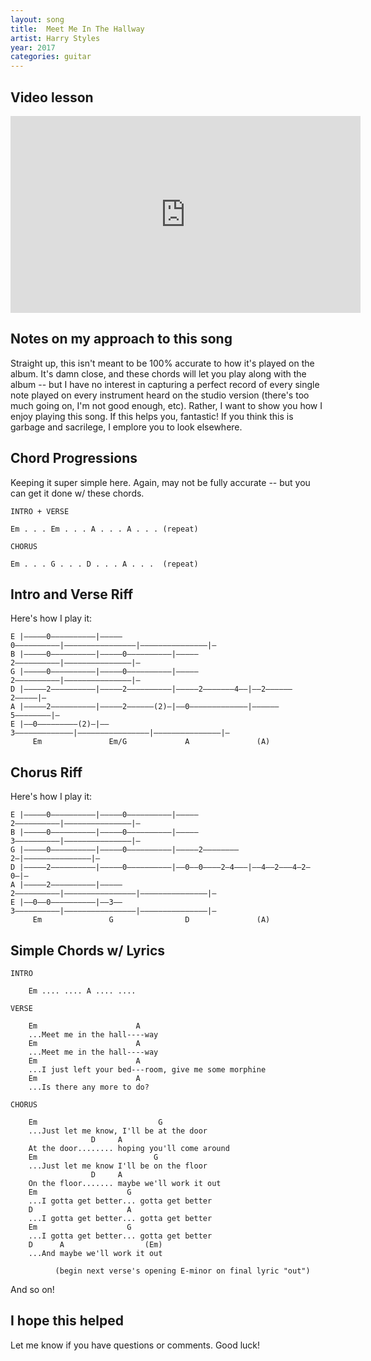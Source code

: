 ```yaml
---
layout: song
title:  Meet Me In The Hallway
artist: Harry Styles
year: 2017
categories: guitar
---
```


## Video lesson

<iframe width="560" height="315" src="https://www.youtube.com/embed/tMXlgiGSHr4" frameborder="0" allowfullscreen></iframe>

## Notes on my approach to this song

Straight up, this isn't meant to be 100% accurate to how it's played on the album. It's damn close, and these chords will let you play along with the album -- but I have no interest in capturing a perfect record of every single note played on every instrument heard on the studio version (there's too much going on, I'm not good enough, etc). Rather, I want to show you how I enjoy playing this song. If this helps you, fantastic! If you think this is garbage and sacrilege, I emplore you to look elsewhere.


## Chord Progressions

Keeping it super simple here. Again, may not be fully accurate -- but you can get it done w/ these chords.

    INTRO + VERSE

    Em . . . Em . . . A . . . A . . . (repeat)

    CHORUS

    Em . . . G . . . D . . . A . . .  (repeat)


## Intro and Verse Riff

Here's how I play it:

    E |–––––0––––––––––|–––––0––––––––––|––––––––––––––––|–––––––––––––––|–
    B |–––––0––––––––––|–––––0––––––––––|–––––2––––––––––|–––––––––––––––|–
    G |–––––0––––––––––|–––––0––––––––––|–––––2––––––––––|–––––––––––––––|–
    D |–––––2––––––––––|–––––2––––––––––|–––––2–––––––4––|––2––––––2–––––|–
    A |–––––2––––––––––|–––––2––––––(2)–|––0–––––––––––––|––––––5––––––––|–
    E |––0–––––––––(2)–|––3–––––––––––––|––––––––––––––––|–––––––––––––––|–
         Em               Em/G             A               (A)

## Chorus Riff

Here's how I play it:

    E |–––––0––––––––––|–––––0––––––––––|–––––2––––––––––|–––––––––––––––|–
    B |–––––0––––––––––|–––––0––––––––––|–––––3––––––––––|–––––––––––––––|–
    G |–––––0––––––––––|–––––0––––––––––|–––––2––––––––2–|–––––––––––––––|–
    D |–––––2––––––––––|–––––0––––––––––|––0––0––––2–4–––|––4––2–––4–2–0–|–
    A |–––––2––––––––––|–––––2––––––––––|––––––––––––––––|–––––––––––––––|–
    E |––0––0––––––––––|––3––3––––––––––|––––––––––––––––|–––––––––––––––|–
         Em               G                D               (A)

## Simple Chords w/ Lyrics

    INTRO

        Em .... .... A .... ....

    VERSE

        Em                      A
        ...Meet me in the hall----way
        Em                      A
        ...Meet me in the hall----way
        Em                      A
        ...I just left your bed---room, give me some morphine
        Em                      A
        ...Is there any more to do?

    CHORUS

        Em                           G
        ...Just let me know, I'll be at the door
                      D     A
        At the door........ hoping you'll come around
        Em                          G
        ...Just let me know I'll be on the floor
                      D     A
        On the floor....... maybe we'll work it out
        Em                    G
        ...I gotta get better... gotta get better
        D                     A
        ...I gotta get better... gotta get better
        Em                    G
        ...I gotta get better... gotta get better
        D      A                  (Em)
        ...And maybe we'll work it out

              (begin next verse's opening E-minor on final lyric "out")

And so on!

## I hope this helped

Let me know if you have questions or comments. Good luck!
